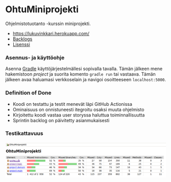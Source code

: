 # OhtuMiniprojekti
Ohjelmistotuotanto -kurssin miniprojekti.

* https://lukuvinkkari.herokuapp.com/
* [Backlogs](https://docs.google.com/spreadsheets/d/1zMZLNlYGwX-m3twzQNW3tNYmuiA_tdQAyQ39ud-nQAU/edit#gid=1129168387)
* [Lisenssi](https://github.com/masiro918/OhtuMiniprojekti/blob/main/LICENSE)

### Asennus- ja käyttöohje
Asenna [Gradle](https://gradle.org/) käyttöjärjestelmällesi sopivalla tavalla. Tämän jälkeen mene hakemistoon *project* ja suorita komento `gradle run` tai vastaava. Tämän jälkeen avaa haluamasi verkkoselain ja navigoi osoitteeseen `localhost:5000`.

### Definition of Done
* Koodi on testattu ja testit menevät läpi GitHub Actionissa
* Ominaisuus on onnistuneesti itegroitu osaksi muuta ohjelmisto
* Kirjoitettu koodi vastaa user storyssa haluttua toiminnallisuutta
* Sprintin backlog on päivitetty asianmukaisesti

### Testikattavuus
![](project/docs/jacoco.png)